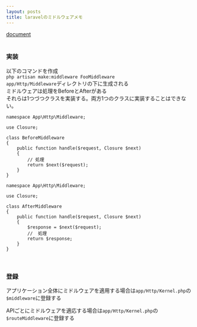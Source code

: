 ```yaml
---
layout: posts
title: laravelのミドルウェアメモ 
---
```

[document](https://laravel.com/docs/5.2/middleware)   
<br>

### 実装
以下のコマンドを作成  
`php artisan make:middleware FooMiddleware`  
`app/Http/Middleware`ディレクトリの下に生成される  
ミドルウェアは処理をBeforeとAfterがある  
それらは1つづつクラスを実装する。両方1つのクラスに実装することはできない。  

```
namespace App\Http\Middleware;

use Closure;

class BeforeMiddleware
{
    public function handle($request, Closure $next)
    {
        // 処理
        return $next($request);
    }
}
```

```
namespace App\Http\Middleware;

use Closure;

class AfterMiddleware
{
    public function handle($request, Closure $next)
    {
        $response = $next($request);
        //  処理
        return $response;
    }
}
```
<br>

### 登録
アプリケーション全体にミドルウェアを適用する場合は`app/Http/Kernel.php`の`$middleware`に登録する  

APIごとにミドルウェアを適応する場合は`app/Http/Kernel.php`の`$routeMiddleware`に登録する  

```
```
<br>



















